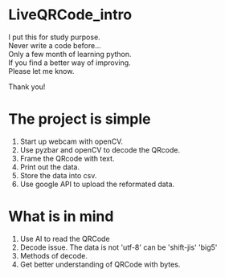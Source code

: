 ﻿# LiveQRCode_intro
I put this for study purpose.  
Never write a code before...  
Only a few month of learning python.  
If you find a better way of improving.  
Please let me know.

Thank you!

# The project is simple

1. Start up webcam with openCV.
2. Use pyzbar and openCV to decode the QRcode.
3. Frame the QRcode with text.
4. Print out the data.
5. Store the data into csv.
6. Use google API to upload the reformated data.

# What is in mind

1. Use AI to read the QRCode
2. Decode issue. The data is not 'utf-8' can be 'shift-jis' 'big5'
3. Methods of decode.
4. Get better understanding of QRCode with bytes.
